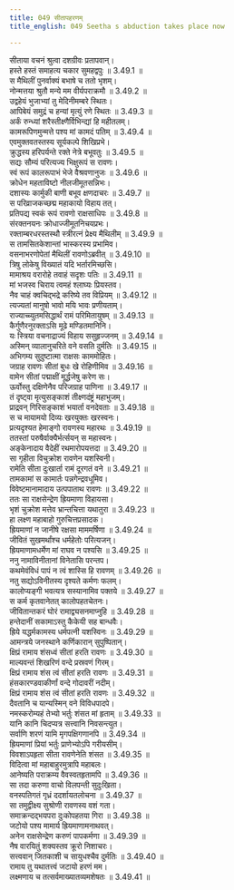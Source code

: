 ```yaml
---
title: 049 सीतापहरणम्
title_english: 049 Seetha s abduction takes place now

---
```

<div class="audioEmbed"  caption="श्रीराम-हरिसीताराममूर्ति-घनपाठिभ्यां वचनम्" src="https://archive.org/download/Ramayana-recitation-Sriram-harisItArAmamUrti-Ghanapaati-v2/Kanda_3/Kanda_3_ARK-049-Sitaa_Apaharnam.mp3"></div>

सीताया वचनं श्रुत्वा दशग्रीवः प्रतापवान्।  
हस्ते हस्तं समाहत्य चकार सुमहद्वपुः ॥ 3.49.1 ॥   
स मैथिलीं पुनर्वाक्यं बभाषे च ततो भृशम्।  
नोन्मत्तया श्रुतौ मन्ये मम वीर्यपराक्रमौ ॥ 3.49.2 ॥   
उद्वहेयं भुजाभ्यां तु मेदिनीमम्बरे स्थितः।  
आपिबेयं समुद्रं च हन्यां मृत्युं रणे स्थितः ॥ 3.49.3 ॥   
अर्कं रुन्ध्यां शरैस्तीक्ष्णैर्विभिन्द्यां हि महीतलम्।  
कामरूपिणमुन्मत्ते पश्य मां कामदं पतिम् ॥ 3.49.4 ॥   
एवमुक्तवतस्तस्य सूर्यकल्पे शिखिप्रभे।  
क्रुद्धस्य हरिपर्यन्ते रक्ते नेत्रे बभूवतुः ॥ 3.49.5 ॥   
सद्यः सौम्यं परित्यज्य भिक्षुरूपं स रावणः।  
स्वं रूपं कालरूपाभं भेजे वैश्रवणानुजः ॥ 3.49.6 ॥   
क्रोधेन महताविष्टो नीलजीमूतसन्निभः।  
दशास्यः कार्मुकी बाणी बभूव क्षणदाचरः ॥ 3.49.7 ॥   
स परिव्राजकच्छद्म महाकायो विहाय तत्।  
प्रतिपद्य स्वकं रूपं रावणो राक्षसाधिपः ॥ 3.49.8 ॥   
संरक्तनयनः क्रोधाज्जीमूतनिचयप्रभः।  
रक्ताम्बरधरस्तस्थौ स्त्रीरत्नं प्रेक्ष्य मैथिलीम् ॥ 3.49.9 ॥   
स तामसितकेशान्तां भास्करस्य प्रभामिव।  
वसनाभरणोपेतां मैथिलीं रावणोऽब्रवीत् ॥ 3.49.10 ॥   
त्रिषु लोकेषु विख्यातं यदि भर्तारमिच्छसि।  
मामाश्रय वरारोहे तवाहं सदृशः पतिः ॥ 3.49.11 ॥   
मां भजस्व चिराय त्वमहं श्लाघ्यः प्रियस्तव।  
नैव चाहं क्वचिद्भद्रे करिष्ये तव विप्रियम् ॥ 3.49.12 ॥   
त्यज्यतां मानुषो भावो मयि भावः प्रणीयताम्।  
राज्याच्च्युतमसिद्धार्थं रामं परिमितायुषम् ॥ 3.49.13 ॥   
कैर्गुणैरनुरक्ताऽसि मूढे मण्डितमानिनि।  
यः स्त्रिया वचनाद्राज्यं विहाय ससुहृज्जनम् ॥ 3.49.14 ॥   
अस्मिन् व्यालानुचरिते वने वसति दुर्मतिः ॥ 3.49.15 ॥   
अभिगम्य सुदुष्टात्मा राक्षसः काममोहितः।  
जग्राह रावणः सीतां बुधः खे रोहिणीमिव ॥ 3.49.16 ॥   
वामेन सीतां पद्माक्षीं मूर्द्धजेषु करेण सः।  
ऊर्वोस्तु दक्षिणेनैव परिजग्राह पाणिना ॥ 3.49.17 ॥   
तं दृष्ट्वा मृत्युसङ्काशं तीक्ष्णदंष्ट्रं महाभुजम्।  
प्राद्रवन् गिरिसङ्काशं भयार्ता वनदेवताः ॥ 3.49.18 ॥   
स च मायामयो दिव्यः खरयुक्तः खरस्वनः।  
प्रत्यदृश्यत हेमाङ्गो रावणस्य महारथः ॥ 3.49.19 ॥   
ततस्तां परुषैर्वाक्यैर्भर्त्सयन् स महास्वनः।  
अङ्केनादाय वैदेहीं रथमारोपयत्तदा ॥ 3.49.20 ॥   
सा गृहीता विचुक्रोश रावणेन यशस्विनी।  
रामेति सीता दुःखार्ता रामं दूरगतं वने ॥ 3.49.21 ॥   
तामकामां स कामार्तः पन्नगेन्द्रवधूमिव।  
विवेष्टमानामादाय उत्पपाताथ रावणः ॥ 3.49.22 ॥   
ततः सा राक्षसेन्द्रेण ह्रियमाणा विहायसा।  
भृशं चुक्रोश मत्तेव भ्रान्तचित्ता यथातुरा ॥ 3.49.23 ॥   
हा लक्ष्ण महाबाहो गुरुचित्तप्रसादक।  
ह्रियमाणां न जानीषे रक्षसा माममर्षिणा ॥ 3.49.24 ॥   
जीवितं सुखमर्थांश्च धर्महेतोः परित्यजन्।  
ह्रियमाणामधर्मेण मां राघव न पश्यसि ॥ 3.49.25 ॥   
ननु नामाविनीतानां विनेतासि परन्तप।  
कथमेवंविधं पापं न त्वं शास्सि हि रावणम् ॥ 3.49.26 ॥   
नतु सद्योऽविनीतस्य दृश्यते कर्मणः फलम्।  
कालोप्यङ्गी भवत्यत्र सस्यानामिव पक्तये ॥ 3.49.27 ॥   
स कर्म कृतवानेतत् कालोपहतचेतनः।  
जीवितान्तकरं घोरं रामाद्व्यसनमाप्नुहि ॥ 3.49.28 ॥   
हन्तेदानीं सकामाऽस्तु कैकेयी सह बान्धवैः।  
ह्रिये यद्धर्मकामस्य धर्मपत्नी यशस्विनः ॥ 3.49.29 ॥   
आमन्त्रये जनस्थाने कर्णिकारान् सुपुष्पितान्।  
क्षिप्रं रामाय शंसध्वं सीतां हरति रावणः ॥ 3.49.30 ॥   
माल्यवन्तं शिखरिणं वन्दे प्रस्रवणं गिरम्।  
क्षिप्रं रामाय शंस त्वं सीतां हरति रावणः ॥ 3.49.31 ॥   
हंसकारण्डवाकीर्णां वन्दे गोदावरीं नदीम्।  
क्षिप्रं रामाय शंस त्वं सीतां हरति रावणः ॥ 3.49.32 ॥   
दैवतानि च यान्यस्मिन् वने विविधपादपे।  
नमस्करोम्यहं तेभ्यो भर्तुः शंसत मां हृताम् ॥ 3.49.33 ॥   
यानि कानि चिदप्यत्र सत्त्वानि निवसन्त्युत।  
सर्वाणि शरणं यामि मृगपक्षिगणानपि ॥ 3.49.34 ॥   
ह्रियमाणां प्रियां भर्तुः प्राणेभ्योऽपि गरीयसीम्।  
विवशाऽपहृता सीता रावणेनेति शंसत ॥ 3.49.35 ॥   
विदित्वा मां महाबाहुरमुत्रापि महाबलः।  
आनेष्यति पराक्रम्य वैवस्वतहृतामपि ॥ 3.49.36 ॥   
सा तदा करुणा वाचो विलपन्ती सुदुःखिता।  
वनस्पतिगतं गृध्रं ददर्शायतलोचना ॥ 3.49.37 ॥   
सा तमुद्वीक्ष्य सुश्रोणी रावणस्य वशं गता।  
समाक्रन्दद्भयपरा दुःकोपहतया गिरा ॥ 3.49.38 ॥   
जटोयो पश्य मामार्य ह्रियमाणामनाथवत्।  
अनेन राक्षसेन्द्रेण करुणं पापकर्मणा ॥ 3.49.39 ॥   
नैष वारयितुं शक्यस्तव क्रूरो निशाचरः।  
सत्त्ववान् जितकाशी च सायुधश्चैव दुर्मतिः ॥ 3.49.40 ॥   
रामाय तु यथातत्त्वं जटायो हरणं मम।  
लक्ष्मणाय च तत्सर्वमाख्यातव्यमशेषतः ॥ 3.49.41 ॥   